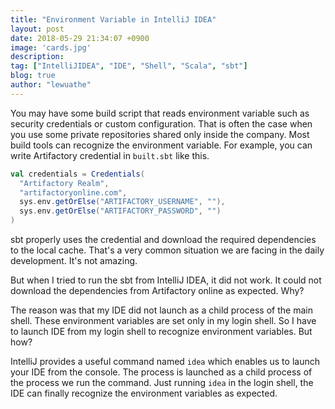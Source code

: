 ```yaml
---
title: "Environment Variable in IntelliJ IDEA"
layout: post
date: 2018-05-29 21:34:07 +0900
image: 'cards.jpg'
description:
tag: ["IntelliJIDEA", "IDE", "Shell", "Scala", "sbt"]
blog: true
author: "lewuathe"
---
```


You may have some build script that reads environment variable such as security credentials or custom configuration. That is often the case when you use some private repositories shared only inside the company.
Most build tools can recognize the environment variable. For example, you can write Artifactory credential in `built.sbt` like this. 

```scala
val credentials = Credentials(
  "Artifactory Realm",
  "artifactoryonline.com",
  sys.env.getOrElse("ARTIFACTORY_USERNAME", ""),
  sys.env.getOrElse("ARTIFACTORY_PASSWORD", "")
)
```

sbt properly uses the credential and download the required dependencies to the local cache. That's a very common situation we are facing in the daily development. It's not amazing. 

But when I tried to run the sbt from IntelliJ IDEA, it did not work. It could not download the dependencies from Artifactory online as expected. Why?

The reason was that my IDE did not launch as a child process of the main shell. These environment variables are set only in my login shell. 
So I have to launch IDE from my login shell to recognize environment variables. But how?

IntelliJ provides a useful command named `idea` which enables us to launch your IDE from the console. The process is launched as a child process of the process we run the command.
Just running `idea` in the login shell, the IDE can finally recognize the environment variables as expected.